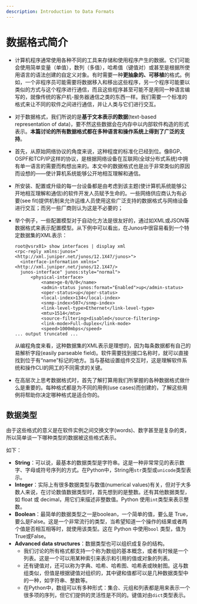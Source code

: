 ```yaml
---
description: Introduction to Data Formats
---
```


# 数据格式简介

* 计算机程序通常使用各种不同的工具来存储和使用程序产生的数据。它们可能会使用简单变量（单值），数列（多值），哈希值（键值对）或甚至是根据所使用语言的语法创建的自定义对象。有时需要一种**更抽象的、可移植**的格式。例如，一个非程序员可能需要将数据移入和移出这些程序，另一个程序可能要以类似的方式与这个程序进行通信，而且这些程序甚至可能不是用同一种语言编写的，就像传统的客户机-服务器通信之类的东西一样。我们需要一个标准的格式来让不同的软件之间进行通信，并让人类与它们进行交互。
* 对于数据格式，我们所说的是**基于文本表示的数据**\(text-based representation of data\)，要不然这些数据会在内存中以内部软件构造的形式表示。**本篇讨论的所有数据格式都在多种语言和操作系统上得到了广泛的支持**。
* 首先，从原始网络协议的角度来说，这种程度的标准化已经到位。像BGP、OSPF和TCP/IP这样的协议，是根据网络设备在互联网\(全球分布式系统\)中拥有单一语言的需要而构想出来的。本文中的数据格式也是出于非常类似的原因而设想的——使计算机系统能够公开地相互理解和通信。
* 所安装、配置或升级的每一台设备都是由考虑到该主题\(使计算机系统能够公开地相互理解和通信\)的软件开发人员赋予生命的。一些网络供应商认为有必要\(see fit\)提供机制来允许运维人员使用这些广泛支持的数据格式与网络设备进行交互；而另一些厂商则认为这是不必要的；
* 举个例子，一些配置模型对于自动化方法是很友好的，通过如XML或JSON等数据格式来表示配置模型。从下例中可以看出，在Junos中很容易看到一个特定数据集的XML表示：

  ```text
  root@vsrx01> show interfaces | display xml
  <rpc-reply xmlns:junos="<http://xml.juniper.net/junos/12.1X47/junos>">
  	<interface-information xmlns="<http://xml.juniper.net/junos/12.1X47/>
  	junos-interface" junos:style="normal">
  		<physical-interface>
  			<name>ge-0/0/0</name>
  			<admin-status junos:format="Enabled">up</admin-status>
  			<oper-status>up</oper-status>
  			<local-index>134</local-index>
  			<snmp-index>507</snmp-index>
  			<link-level-type>Ethernet</link-level-type>
  			<mtu>1514</mtu>
  			<source-filtering>disabled</source-filtering>
  			<link-mode>Full-duplex</link-mode>
  			<speed>1000mbps</speed>
  ... output truncated ...
  ```

  从编程角度来看，这种数据集的XML表示是理想的，因为每条数据都有自己的易解析字段\(easily parseable field\)。软件需要找到接口名称时，就可以直接找到位于有“name”标记的地方。当与基础设置组件交互时，这是理解软件系统和操作CLI的网工的不同需求的关键。

* 在高层次上思考数据格式时，首先了解打算用我们所掌握的各种数据格式做什么是重要的。每种格式都是为不同的用例\(use cases\)而创建的，了解这些用例将帮助你决定哪种格式是适合你的。

## 数据类型

由于这些格式的意义是在软件实例之间交换文字\(words\)、数字甚至是复杂的类，所以简单谈一下哪种类型的数据被这些格式表示。

如下：

* **String**：可以说，最基本的数据类型是字符串。这是一种非常常见的表示数字、字母或符号序列的方式。在Python中，String用`str`类型或`unicode`类型表示。
* **Integer**：实际上有很多数据类型与数值\(numerical values\)有关，但对于大多数人来说，在讨论数值数据类型时，首先想到的是整数。还有其他数据类型，如 float 或 decimal，用它们来描述非整数值。Python 使用`int`类型来表示整数。
* **Boolean**：最简单的数据类型之一是boolean，一个简单的值，要么是 True，要么是False。这是一个非常流行的类型，当希望知道一个操作的结果或者两个值是否相互相等时，就使用该类型。这在 Python 中使用`bool` 类型，值为True或False。
* **Advanced data structures**：数据类型也可以组织成复杂的结构。
  * 我们讨论的所有格式都支持一个称为数组的基本概念，或者有时候是一个列表。这是一个可以用某种索引来表示和引用的值或对象的列表。
  * 还有键值对，还可以称为字典、哈希、哈希图、哈希表或映射图。这与数组类似，但值是根据键值对组织的，其中键和值都可以是几种数据类型中的一种，如字符串、整数等。
  * 在Python中，数组可以有多种形式：集合、元组和列表都是用来表示一个很多项的序列，但它们提供的灵活性是不同的。键值对由`dict`类型表示。

